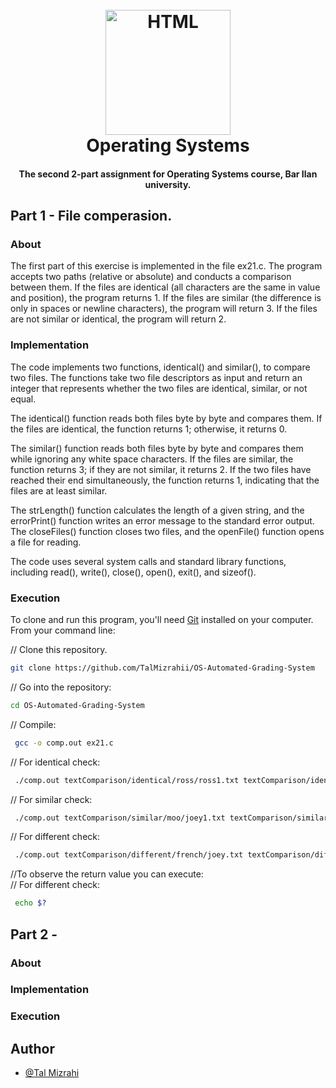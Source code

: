 <h1 align="center">
<br>
  <a href="https://github.com/TalMizrahii/OS-Automated-Grading-System"><img src="https://logodownload.org/wp-content/uploads/2022/05/linux-logo-1.png" alt="HTML" width="200"></a>
  <br>
  Operating Systems
  <br>
</h1>
<h4 align="center">The second 2-part assignment for Operating Systems course, Bar Ilan university.

## Part 1 - File comperasion.
### About
The first part of this exercise is implemented in the file ex21.c. The program accepts two paths (relative or absolute) and conducts a comparison between them. If the files are identical (all characters are the same in value and position), the program returns 1. If the files are similar (the difference is only in spaces or newline characters), the program will return 3. If the files are not similar or identical, the program will return 2.

### Implementation

The code implements two functions, identical() and similar(), to compare two files. The functions take two file descriptors as input and return an integer that represents whether the two files are identical, similar, or not equal.

The identical() function reads both files byte by byte and compares them. If the files are identical, the function returns 1; otherwise, it returns 0.

The similar() function reads both files byte by byte and compares them while ignoring any white space characters. If the files are similar, the function returns 3; if they are not similar, it returns 2. If the two files have reached their end simultaneously, the function returns 1, indicating that the files are at least similar.

The strLength() function calculates the length of a given string, and the errorPrint() function writes an error message to the standard error output. The closeFiles() function closes two files, and the openFile() function opens a file for reading.

The code uses several system calls and standard library functions, including read(), write(), close(), open(), exit(), and sizeof().

### Execution
To clone and run this program, you'll need [Git](https://git-scm.com) installed on your computer. From your command line:

// Clone this repository.
```bash
git clone https://github.com/TalMizrahii/OS-Automated-Grading-System
```
// Go into the repository:
```bash
cd OS-Automated-Grading-System
```

// Compile:
```bash
 gcc -o comp.out ex21.c
```

// For identical check:
```bash
 ./comp.out textComparison/identical/ross/ross1.txt textComparison/identical/ross/ross2.txt
```


// For similar check:
```bash
 ./comp.out textComparison/similar/moo/joey1.txt textComparison/similar/moo/joey2.txt
```


// For different check:
```bash
 ./comp.out textComparison/different/french/joey.txt textComparison/different/french/phoebe.txt
```

//To observe the return value you can execute:  
// For different check:
```bash
 echo $?
```

## Part 2 - 
### About


### Implementation

### Execution


## Author
* [@Tal Mizrahi](https://github.com/TalMizrahii)

